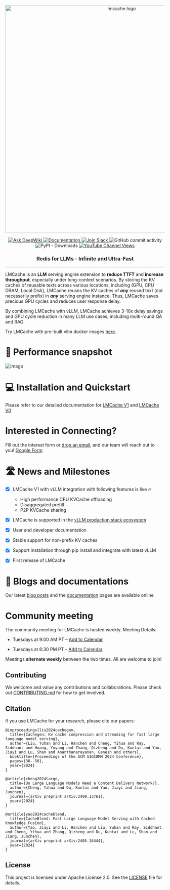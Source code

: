 <div align="center">
<img src="https://github.com/user-attachments/assets/a0809748-3cb1-4732-9c5a-acfa90cc72d1" width="720" alt="lmcache logo">
</a>
</div>

<p align="center">
  <a href="https://deepwiki.com/LMCache/LMCache">
    <img src="https://deepwiki.com/badge.svg" alt="Ask DeepWiki">
  </a>
  <a href="https://docs.lmcache.ai/">
    <img alt="Documentation" src="https://img.shields.io/badge/docs-blue?logo=readthedocs&logoColor=f0f8ff">
  </a>
  <a href="https://join.slack.com/t/lmcacheworkspace/shared_invite/zt-2viziwhue-5Amprc9k5hcIdXT7XevTaQ">
    <img alt="Join Slack" src="https://img.shields.io/badge/LMCache-Join%20Slack-blue?logo=slack">
  </a>
  <img alt="GitHub commit activity" src="https://img.shields.io/github/commit-activity/w/LMCache/LMCache">
  <img alt="PyPI - Downloads" src="https://img.shields.io/pypi/dm/LMCache">
  <a href="https://www.youtube.com/channel/UC58zMz55n70rtf1Ak2PULJA">
    <img alt="YouTube Channel Views" src="https://img.shields.io/youtube/channel/views/UC58zMz55n70rtf1Ak2PULJA">
  </a>
</p>

<h3 align="center">
    Redis for LLMs - Infinite and Ultra-Fast
</h3>

----


LMCache is an **LLM** serving engine extension to **reduce TTFT** and **increase throughput**, especially under long-context scenarios. By storing the KV caches of reusable texts across various locations, including (GPU, CPU DRAM, Local Disk), LMCache reuses the KV caches of **_any_** reused text (not necessarily prefix) in **_any_** serving engine instance. Thus, LMCache saves precious GPU cycles and reduces user response delay.  

By combining LMCache with vLLM, LMCache achieves 3-10x delay savings and GPU cycle reduction in many LLM use cases, including multi-round QA and RAG.

Try LMCache with pre-built vllm docker images [here](https://docs.lmcache.ai/developer_guide/docker_file.html).

# 🚀 Performance snapshot
![image](https://github.com/user-attachments/assets/7db9510f-0104-4fb3-9976-8ad5d7fafe26)

# 💻 Installation and Quickstart

Please refer to our detailed documentation for [LMCache V1](https://docs.lmcache.ai/getting_started/installation.html#install-from-source-v1) and [LMCache V0](https://docs.lmcache.ai/getting_started/installation.html#install-from-source-v0)

# Interested in Connecting?
Fill out the interest form or [drop an email](contact@lmcache.ai), and our team will reach out to you!
[Google Form](https://forms.gle/mQfQDUXbKfp2St1z7)

# 🛣️ News and Milestones

- [x] LMCache V1 with vLLM integration with following features is live 🔥
  * High performance CPU KVCache offloading
  * Disaggregated prefill
  * P2P KVCache sharing
- [x] LMCache is supported in the [vLLM production stack ecosystem](https://github.com/vllm-project/production-stack/tree/main) 
- [x] User and developer documentation
- [x] Stable support for non-prefix KV caches
- [x] Support installation through pip install and integrate with latest vLLM
- [x] First release of LMCache 


# 📖 Blogs and documentations

Our latest [blog posts](https://lmcache.github.io) and the [documentation](https://docs.lmcache.ai/) pages are available online

# Community meeting

The community meeting for LMCache is hosted weekly.
Meeting Details:

- Tuesdays at 9:00 AM PT – [Add to Calendar](https://drive.google.com/file/d/15Xz8-LtpBQ5QgR7KrorOOyfuohCFQmwn/view?usp=drive_link)

- Tuesdays at 6:30 PM PT – [Add to Calendar](https://drive.google.com/file/d/1WMZNFXV24kWzprDjvO-jQ7mOY7whqEdG/view?usp=drive_link)

Meetings **alternate weekly** between the two times. All are welcome to join!

## Contributing

We welcome and value any contributions and collaborations.  Please check out [CONTRIBUTING.md](CONTRIBUTING.md) for how to get involved.


## Citation
If you use LMCache for your research, please cite our papers:

```
@inproceedings{liu2024cachegen,
  title={Cachegen: Kv cache compression and streaming for fast large language model serving},
  author={Liu, Yuhan and Li, Hanchen and Cheng, Yihua and Ray, Siddhant and Huang, Yuyang and Zhang, Qizheng and Du, Kuntai and Yao, Jiayi and Lu, Shan and Ananthanarayanan, Ganesh and others},
  booktitle={Proceedings of the ACM SIGCOMM 2024 Conference},
  pages={38--56},
  year={2024}
}

@article{cheng2024large,
  title={Do Large Language Models Need a Content Delivery Network?},
  author={Cheng, Yihua and Du, Kuntai and Yao, Jiayi and Jiang, Junchen},
  journal={arXiv preprint arXiv:2409.13761},
  year={2024}
}

@article{yao2024cacheblend,
  title={CacheBlend: Fast Large Language Model Serving with Cached Knowledge Fusion},
  author={Yao, Jiayi and Li, Hanchen and Liu, Yuhan and Ray, Siddhant and Cheng, Yihua and Zhang, Qizheng and Du, Kuntai and Lu, Shan and Jiang, Junchen},
  journal={arXiv preprint arXiv:2405.16444},
  year={2024}
}
```

## License

This project is licensed under Apache License 2.0. See the [LICENSE](LICENSE) file for details.

